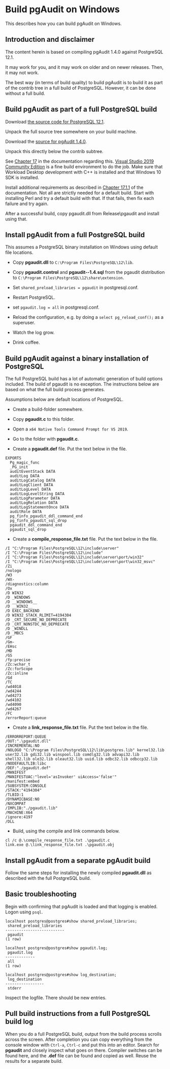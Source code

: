 # Build pgAudit on Windows

This describes how you can build pgAudit on Windows.

## Introduction and disclaimer

The content herein is based on compiling pgAudit 1.4.0 against PostgreSQL 12.1.

It may work for you, and it may work on older and on newer releases. Then, it may not work.

The best way (in terms of build quality) to build pgAudit is to build it as part of the contrib tree in a full build
of PostgreSQL. However, it can be done without a full build.

## Build pgAudit as part of a full PostgreSQL build

Download [the source code for PostgreSQL 12.1](https://www.postgresql.org/ftp/source/v12.1/).

Unpack the full source tree somewhere on your build machine.

Download the [source for pgAudit 1.4.0](https://github.com/pgaudit/pgaudit/releases).

Unpack this directly below the contrib subtree.

See [Chapter 17](https://www.postgresql.org/docs/12/install-windows.html) in the documentation regarding this.
[Visual Studio 2019 Community Edition](https://visualstudio.microsoft.com/vs/community/) is a fine build environment
to do the job. Make sure that Workload Desktop development with C++ is installed and that Windows 10 SDK is installed.

Install additional requirements as described in
[Chapter 17.1.1](https://www.postgresql.org/docs/12/install-windows-full.html#id-1.6.4.8.8)
of the documentation. Not all are strictly needed for a default build.
Start with installing Perl and try a default build with that. If that fails, then fix each failure and try again.

After a successful build, copy pgaudit.dll from Release\pgaudit and install using that.

## Install pgAudit from a full PostgreSQL build

This assumes a PostgreSQL binary installation on Windows using default file locations.

* Copy __pgaudit.dll__ to `C:\Program Files\PostgreSQL\12\lib`.
  
* Copy __pgaudit.control__ and __pgaudit--1.4.sql__ from the pgaudit distribution
to `C:\Program Files\PostgreSQL\12\share\extension`.

* Set `shared_preload_libraries = pgaudit` in postgresql.conf.

* Restart PostgreSQL.

* set `pgaudit.log = all` in postgresql.conf.

* Reload the configuration, e.g. by doing a `select pg_reload_conf();` as a superuser.

* Watch the log grow.

* Drink coffee.

## Build pgAudit against a binary installation of PostgreSQL

The full PostgreSQL build has a lot of automatic generation of build options included.
The build of pgaudit is no exception. The instructions below are based on what the full build process generates.

Assumptions below are default locations of PostgreSQL.

* Create a build-folder somewhere.

* Copy __pgaudit.c__ to this folder.

* Open a `x64 Native Tools Command Prompt for VS 2019`.

* Go to the folder with __pgaudit.c__.

* Create a __pgaudit.def__ file. Put the text below in the file.

```
EXPORTS
  Pg_magic_func
  _PG_init
  auditEventStack DATA
  auditLog DATA
  auditLogCatalog DATA
  auditLogClient DATA
  auditLogLevel DATA
  auditLogLevelString DATA
  auditLogParameter DATA
  auditLogRelation DATA
  auditLogStatementOnce DATA
  auditRole DATA
  pg_finfo_pgaudit_ddl_command_end
  pg_finfo_pgaudit_sql_drop
  pgaudit_ddl_command_end
  pgaudit_sql_drop
```

* Create a __compile_response_file.txt__ file. Put the text below in the file.

```
/I "C:\Program Files\PostgreSQL\12\include\server"
/I "C:\Program Files\PostgreSQL\12\include"
/I "C:\Program Files\PostgreSQL\12\include\server\port/win32"
/I "C:\Program Files\PostgreSQL\12\include\server\port\win32_msvc"
/Zi 
/nologo 
/W3 
/WX- 
/diagnostics:column 
/Ox 
/D WIN32 
/D _WINDOWS 
/D __WINDOWS__ 
/D __WIN32__ 
/D EXEC_BACKEND 
/D WIN32_STACK_RLIMIT=4194304 
/D _CRT_SECURE_NO_DEPRECATE
/D _CRT_NONSTDC_NO_DEPRECATE 
/D _WINDLL 
/D _MBCS 
/GF 
/Gm- 
/EHsc 
/MD 
/GS 
/fp:precise 
/Zc:wchar_t 
/Zc:forScope 
/Zc:inline
/Gd 
/TC 
/wd4018 
/wd4244 
/wd4273 
/wd4102 
/wd4090 
/wd4267
/FC 
/errorReport:queue
```

* Create a __link_response_file.txt__ file. Put the text below in the file.

```
/ERRORREPORT:QUEUE 
/OUT:".\pgaudit.dll" 
/INCREMENTAL:NO 
/NOLOGO "C:\Program Files\PostgreSQL\12\lib\postgres.lib" kernel32.lib user32.lib gdi32.lib winspool.lib comdlg32.lib advapi32.lib shell32.lib ole32.lib oleaut32.lib uuid.lib odbc32.lib odbccp32.lib 
/NODEFAULTLIB:libc 
/DEF:"./pgaudit.def" 
/MANIFEST 
/MANIFESTUAC:"level='asInvoker' uiAccess='false'" 
/manifest:embed 
/SUBSYSTEM:CONSOLE 
/STACK:"4194304" 
/TLBID:1
/DYNAMICBASE:NO 
/NXCOMPAT 
/IMPLIB:"./pgaudit.lib" 
/MACHINE:X64 
/ignore:4197 
/DLL
```

* Build, using the compile and link commands below.

```
cl /c @.\compile_response_file.txt .\pgaudit.c
link.exe @.\link_response_file.txt .\pgaudit.obj
```

## Install pgAudit from a separate pgAudit build

Follow the same steps for installing the newly compiled __pgaudit.dll__ as described with the full PostgreSQL build.

## Basic troubleshooting

Begin with confirming that pgAudit is loaded and that logging is enabled. Logon using `psql`.

```
localhost postgres@postgres#show shared_preload_libraries;
 shared_preload_libraries
--------------------------
 pgaudit
(1 row)

localhost postgres@postgres#show pgaudit.log;
 pgaudit.log
-------------
 all
(1 row)

localhost postgres@postgres#show log_destination;
 log_destination
-----------------
 stderr
```

Inspect the logfile. There should be new entries.

## Pull build instructions from a full PostgreSQL build log

When you do a full PostgreSQL build, output from the build process scrolls across the screen. After completion
you can copy everything from the console window with `Ctrl-a`, `Ctrl-c` and put this into an editor. Search for 
__pgaudit__ and closely inspect what goes on there. Compiler switches can be found here, and the __.def__ file can 
be found and copied as well. Reuse the results for a separate build.
